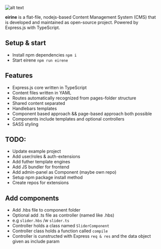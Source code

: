 ![alt text](https://raw.githubusercontent.com/SharkeyO/eirene-core/master/eireneCMS.png)

__eirine__ is a flat-file, nodejs-based Content Management System (CMS) that is developed and maintained as open-source project. Powered by Express.js with TypeScript.

## Setup & start

- Install npm dependencies `npm i`
- Start eirene `npm run eirene`

## Features

- Express.js core written in TypeScript
- Content files written in YAML
- Routes automatically recognized from pages-folder structure
- Shared content separated
- Handlebars templates
- Component based approach && page-based approach both possible
- Components include templates and optional controllers
- SASS styling

## TODO:

- Update example project
- Add user/roles & auth-extensions
- Add futher template engines
- Add JS bundler for frontend
- Add admin-panel as Component (maybe own repo)
- Setup npm package install method
- Create repos for extensions

## Add components

- Add .hbs file to component folder
- Optional add .ts file as controller (named like .hbs)
- e.g `slider.hbs` /w `slider.ts`
- Controller holds a class named `SliderComponent`
- Controller class holds a function called `compile`
- Controller is cunstructed with Express `req & res` and the data object given as include param